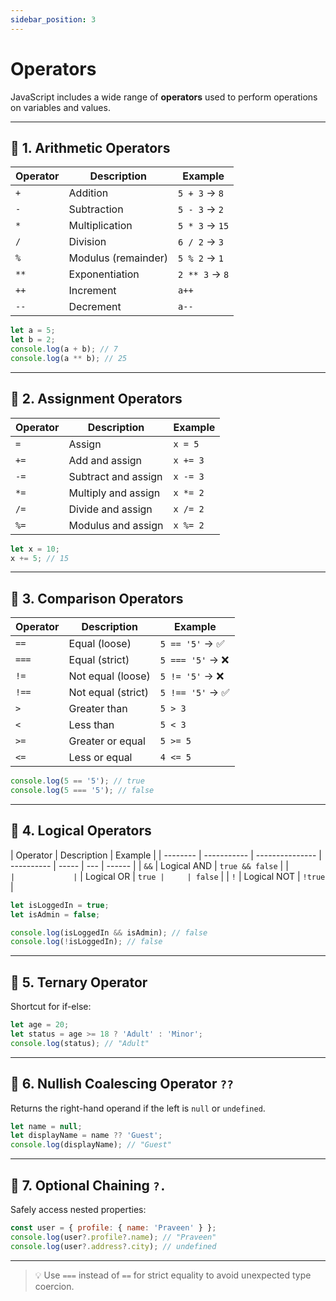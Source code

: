 ```yaml
---
sidebar_position: 3
---
```


# Operators

JavaScript includes a wide range of **operators** used to perform operations on variables and values.

---

## 🔹 1. Arithmetic Operators

| Operator | Description         | Example        |
| -------- | ------------------- | -------------- |
| `+`      | Addition            | `5 + 3` → `8`  |
| `-`      | Subtraction         | `5 - 3` → `2`  |
| `*`      | Multiplication      | `5 * 3` → `15` |
| `/`      | Division            | `6 / 2` → `3`  |
| `%`      | Modulus (remainder) | `5 % 2` → `1`  |
| `**`     | Exponentiation      | `2 ** 3` → `8` |
| `++`     | Increment           | `a++`          |
| `--`     | Decrement           | `a--`          |

```js
let a = 5;
let b = 2;
console.log(a + b); // 7
console.log(a ** b); // 25
```

---

## 🔹 2. Assignment Operators

| Operator | Description         | Example  |
| -------- | ------------------- | -------- |
| `=`      | Assign              | `x = 5`  |
| `+=`     | Add and assign      | `x += 3` |
| `-=`     | Subtract and assign | `x -= 3` |
| `*=`     | Multiply and assign | `x *= 2` |
| `/=`     | Divide and assign   | `x /= 2` |
| `%=`     | Modulus and assign  | `x %= 2` |

```js
let x = 10;
x += 5; // 15
```

---

## 🔹 3. Comparison Operators

| Operator | Description        | Example          |
| -------- | ------------------ | ---------------- |
| `==`     | Equal (loose)      | `5 == '5'` → ✅  |
| `===`    | Equal (strict)     | `5 === '5'` → ❌ |
| `!=`     | Not equal (loose)  | `5 != '5'` → ❌  |
| `!==`    | Not equal (strict) | `5 !== '5'` → ✅ |
| `>`      | Greater than       | `5 > 3`          |
| `<`      | Less than          | `5 < 3`          |
| `>=`     | Greater or equal   | `5 >= 5`         |
| `<=`     | Less or equal      | `4 <= 5`         |

```js
console.log(5 == '5'); // true
console.log(5 === '5'); // false
```

---

## 🔹 4. Logical Operators

| Operator | Description | Example         |
| -------- | ----------- | --------------- | ---------- | ----- | --- | ------ |
| `&&`     | Logical AND | `true && false` |
| `        |             | `               | Logical OR | `true |     | false` |
| `!`      | Logical NOT | `!true`         |

```js
let isLoggedIn = true;
let isAdmin = false;

console.log(isLoggedIn && isAdmin); // false
console.log(!isLoggedIn); // false
```

---

## 🔹 5. Ternary Operator

Shortcut for if-else:

```js
let age = 20;
let status = age >= 18 ? 'Adult' : 'Minor';
console.log(status); // "Adult"
```

---

## 🔹 6. Nullish Coalescing Operator `??`

Returns the right-hand operand if the left is `null` or `undefined`.

```js
let name = null;
let displayName = name ?? 'Guest';
console.log(displayName); // "Guest"
```

---

## 🔹 7. Optional Chaining `?.`

Safely access nested properties:

```js
const user = { profile: { name: 'Praveen' } };
console.log(user?.profile?.name); // "Praveen"
console.log(user?.address?.city); // undefined
```

---

> 💡 Use `===` instead of `==` for strict equality to avoid unexpected type coercion.
